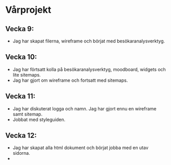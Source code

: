 # Vårprojekt

## Vecka 9:

* Jag har skapat filerna, wireframe och börjat med besökaranalysverktyg.


## Vecka 10: 

* Jag har förtsatt kolla på besökaranalysverktyg, moodboard, widgets och lite sitemaps. 
* Jag har gjort om wireframe och fortsatt med sitemaps.


## Vecka 11:

* Jag har diskuterat logga och namn. Jag har gjort ennu en wireframe samt sitemap.
* Jobbat med styleguiden.


## Vecka 12:

* Jag har skapat alla html dokument och börjat jobba med en utav sidorna.
* 
